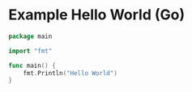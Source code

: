 # Example Hello World (Go)

``` go
package main

import "fmt"

func main() {
    fmt.Println("Hello World")
}
```